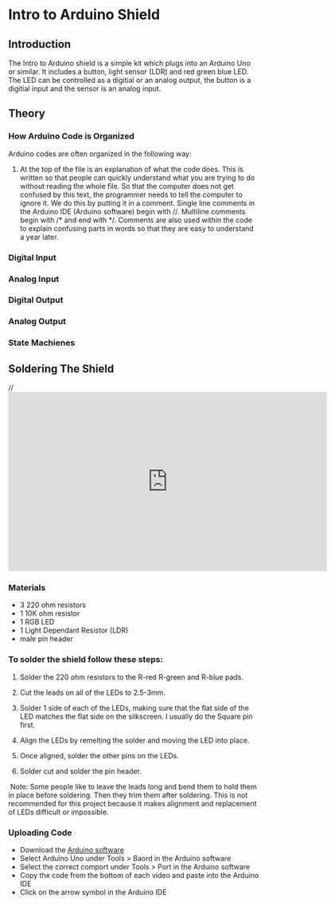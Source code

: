 # Intro to Arduino Shield
## Introduction
The Intro to Arduino shield is a simple kit which plugs into an Arduino Uno or similar. It includes a button, light sensor (LDR) and red green blue LED. The LED can be controlled as a digitial or an analog output, the button is a digitial input and the sensor is an analog input. 

## Theory
### How Arduino Code is Organized
Arduino codes are often organized in the following way:
1. At the top of the file is an explanation of what the code does. This is written so that people can quickly understand what you are trying to do without reading the whole file. So that the computer does not get confused by this text, the programmer needs to tell the computer to ignore it. We do this by putting it in a comment. Single line comments in the Arduino IDE (Arduino software) begin with //. Multiline comments begin with /* and end with */. Comments are also used within the code to explain confusing parts in words so that they are easy to understand a year later. 
### Digital Input
### Analog Input
### Digital Output
### Analog Output
### State Machienes

  
## Soldering The Shield
  //<iframe id="ytplayer" type="text/html" width="640" height="360"
  src="https://www.youtube.com/embed/OaYhBevXBYk?autoplay=0&origin=http://hammeshacks.com"
  frameborder="0"></iframe>
  
### Materials
  * 3 220 ohm resistors
  * 1 10K ohm resistor
  * 1 RGB LED
  * 1 Light Dependant Resistor (LDR)
  * male pin header
  
### To solder the shield follow these steps:
  1. Solder the 220 ohm resistors to the R-red R-green and R-blue pads.
  
  2. Cut the leads on all of the LEDs to 2.5-3mm.
  3. Solder 1 side of each of the LEDs, making sure that the flat side of the LED matches the flat side on the silkscreen. I usually do the Square pin first.
  4. Align the LEDs by remelting the solder and moving the LED into place.
  5. Once aligned, solder the other pins on the LEDs. 
  6. Solder cut and solder the pin header.
  
  Note: Some people like to leave the leads long and bend them to hold them in place before soldering. Then they trim them after soldering. This is not recommended for this project because it makes alignment and replacement of LEDs difficult or impossible.

### Uploading Code 
* Download the [Arduino software](https://www.arduino.cc/en/Main/Software)
* Select Arduino Uno under Tools > Baord in the Arduino software
* Select the correct comport under Tools > Port in the Arduino software
* Copy the code from the bottom of each video and paste into the Arduino IDE
* Click on the arrow symbol in the Arduino IDE
